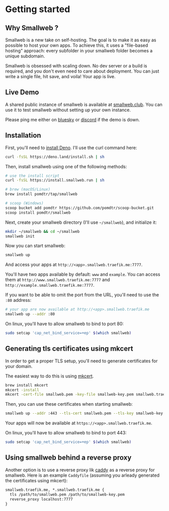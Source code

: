 # Getting started

## Why Smallweb ?

Smallweb is a new take on self-hosting. The goal is to make it as easy as possible to host your own apps. To achieve this, it uses a "file-based hosting" approach: every subfolder in your smallweb folder becomes a unique subdomain.

Smallweb is obsessed with scaling down. No dev server or a build is required, and you don't even need to care about deployment. You can just write a single file, hit save, and voila! Your app is live.

## Live Demo

A shared public instance of smallweb is available at [smallweb.club](https://smallweb.club). You can use it to test smallweb without setting up your own instance.

Please ping me either on [bluesky](https://bsky.app/profile/pomdtr.me) or [discord](https://discord.gg/BsgQK42qZe) if the demo is down.

## Installation

First, you'll need to [install Deno](https://docs.deno.com/runtime/getting_started/installation/). I'll use the curl command here:

```sh
curl -fsSL https://deno.land/install.sh | sh
```

Then, install smallweb using one of the following methods:

```sh
# use the install script
curl -fsSL https://install.smallweb.run | sh

# brew (macOS/Linux)
brew install pomdtr/tap/smallweb

# scoop (Windows)
scoop bucket add pomdtr https://github.com/pomdtr/scoop-bucket.git
scoop install pomdtr/smallweb
```

Next, create your smallweb directory (I'll use `~/smallweb`), and initialize it:

```sh
mkdir ~/smallweb && cd ~/smallweb
smallweb init
```

Now you can start smallweb:

```sh
smallweb up
```

And access your apps at `http://<app>.smallweb.traefik.me:7777`.

You'll have two apps available by default: `www` and `example`. You can access them at `http://www.smallweb.traefik.me:7777` and `http://example.smallweb.traefik.me:7777`.

If you want to be able to omit the port from the URL, you'll need to use the `:80` address:

```sh
# your app are now available at http://<app>.smallweb.traefik.me
smallweb up --addr :80
```

On linux, you'll have to allow smallweb to bind to port 80:

```sh
sudo setcap 'cap_net_bind_service=+ep' $(which smallweb)
```

## Generating tls certificates using mkcert

In order to get a proper TLS setup, you'll need to generate certificates for your domain.

The easiest way to do this is using [mkcert](https://github.com/FiloSottile/mkcert).

```sh
brew install mkcert
mkcert -install
mkcert -cert-file smallweb.pem -key-file smallweb-key.pem smallweb.traefik.me "*.smallweb.traefik.me"
```

Then, you can use these certificates when starting smallweb:

```sh
smallweb up --addr :443 --tls-cert smallweb.pem --tls-key smallweb-key.pem
```

Your apps will now be available at `https://<app>.smallweb.traefik.me`.

On linux, you'll have to allow smallweb to bind to port 443:

```sh
sudo setcap 'cap_net_bind_service=+ep' $(which smallweb)
```

## Using smallweb behind a reverse proxy

Another option is to use a reverse proxy lik [caddy](https://caddyserver.com) as a reverse proxy for smallweb. Here is an example `Caddyfile` (assuming you arleady generated the certificates using mkcert):

```txt
smallweb.traefik.me, *.smallweb.traefik.me {
  tls /path/to/smallweb.pem /path/to/smallweb-key.pem
  reverse_proxy localhost:7777
}
```
